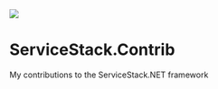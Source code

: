 <img src="http://teamcity.mobacomm.com:9999/app/rest/builds/buildType:(id:ServiceStackContribFeatures_Build)/statusIcon"/>

# ServiceStack.Contrib
My contributions to the ServiceStack.NET framework
